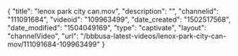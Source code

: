 {
    "title": "lenox park city can.mov",
    "description": "",
    "channelid": "111091684",
    "videoid": "109963499",
    "date_created": "1502517568",
    "date_modified": "1504049169",
    "type": "captivate",
    "layout": "channelVideo",
    "url": "\/bbbusa-latest-videos\/lenox-park-city-can-mov\/111091684-109963499"
}